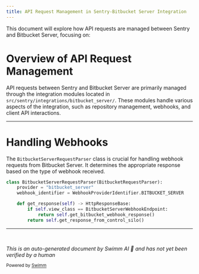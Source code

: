 ```yaml
---
title: API Request Management in Sentry-Bitbucket Server Integration
---
```

This document will explore how API requests are managed between Sentry and Bitbucket Server, focusing on:

# Overview of API Request Management

API requests between Sentry and Bitbucket Server are primarily managed through the integration modules located in `src/sentry/integrations/bitbucket_server/`. These modules handle various aspects of the integration, such as repository management, webhooks, and client API interactions.

<SwmSnippet path="/src/sentry/middleware/integrations/parsers/bitbucket_server.py" line="14">

---

# Handling Webhooks

The `BitbucketServerRequestParser` class is crucial for handling webhook requests from Bitbucket Server. It determines the appropriate response based on the type of webhook received.

```python
class BitbucketServerRequestParser(BitbucketRequestParser):
    provider = "bitbucket_server"
    webhook_identifier = WebhookProviderIdentifier.BITBUCKET_SERVER

    def get_response(self) -> HttpResponseBase:
        if self.view_class == BitbucketServerWebhookEndpoint:
            return self.get_bitbucket_webhook_response()
        return self.get_response_from_control_silo()
```

---

</SwmSnippet>

&nbsp;

*This is an auto-generated document by Swimm AI 🌊 and has not yet been verified by a human*

<SwmMeta version="3.0.0" repo-id="Z2l0aHViJTNBJTNBc2VudHJ5JTNBJTNBZ2V0c2VudHJ5" repo-name="sentry"><sup>Powered by [Swimm](/)</sup></SwmMeta>
